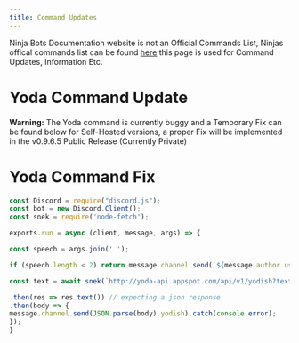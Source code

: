 ```yaml
---
title: Command Updates
---
```


Ninja Bots Documentation website is not an Official Commands List, Ninjas offical commands list can be found [here](http://ninjabot.site/commands) this page is used for Command Updates, Information Etc.

# Yoda Command Update
<Alert type="warning">

<strong>Warning:</strong> The Yoda command is currently buggy and a Temporary Fix can be found below for Self-Hosted versions, a proper Fix will be implemented in the v0.9.6.5 Public Release (Currently Private)

</Alert>

# Yoda Command Fix

<Collapse>

```jsx
const Discord = require("discord.js");
const bot = new Discord.Client();
const snek = require('node-fetch');

exports.run = async (client, message, args) => {

const speech = args.join(' ');

if (speech.length < 2) return message.channel.send(`${message.author.username} You must supply text for Yoda. Yes.`);

const text = await snek(`http://yoda-api.appspot.com/api/v1/yodish?text=${encodeURIComponent(speech.toLowerCase())}`)

.then(res => res.text()) // expecting a json response
.then(body => {
message.channel.send(JSON.parse(body).yodish).catch(console.error);
});
}
```

</Collapse>

##
